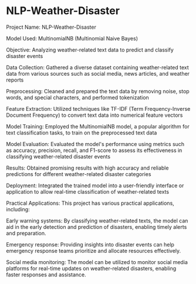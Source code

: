 # NLP-Weather-Disaster
 
Project Name: NLP-Weather-Disaster

Model Used: MultinomialNB (Multinomial Naive Bayes)

Objective: Analyzing weather-related text data to predict and classify disaster events

Data Collection: Gathered a diverse dataset containing weather-related text data from various sources such as social media, news articles, and weather reports

Preprocessing: Cleaned and prepared the text data by removing noise, stop words, and special characters, and performed tokenization

Feature Extraction: Utilized techniques like TF-IDF (Term Frequency-Inverse Document Frequency) to convert text data into numerical feature vectors

Model Training: Employed the MultinomialNB model, a popular algorithm for text classification tasks, to train on the preprocessed text data

Model Evaluation: Evaluated the model's performance using metrics such as accuracy, precision, recall, and F1-score to assess its effectiveness in classifying weather-related disaster events

Results: Obtained promising results with high accuracy and reliable predictions for different weather-related disaster categories

Deployment: Integrated the trained model into a user-friendly interface or application to allow real-time classification of weather-related texts

Practical Applications: This project has various practical applications, including:

Early warning systems: By classifying weather-related texts, the model can aid in the early detection and prediction of disasters, enabling timely alerts and preparation.

Emergency response: Providing insights into disaster events can help emergency response teams prioritize and allocate resources effectively.

Social media monitoring: The model can be utilized to monitor social media platforms for real-time updates on weather-related disasters, enabling faster responses and assistance.
